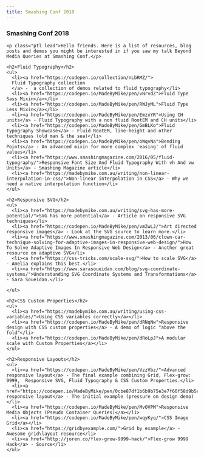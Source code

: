 ```yaml
---
title: Smashing Conf 2018
---
```

<article>
  <section class="container">
    <h1 class="display-title">Smashing Conf 2018</h1>

    <p class="ptl lead">Hello friends. Here is a list of resources, blog posts and demos you might be interested in if you saw my talk Beyond Media Queries at Smashing Conf.</p>

    <h2>Fluid Typography</h2>
    <ul>
      <li><a href="https://codepen.io/collection/nLbRMZ/">
      Fluid Typography collection
      </a> -  a collection of demos related to fluid typography</li>
      <li><a href="https://codepen.io/MadeByMike/pen/vNrvdZ">Fluid Type Sass Mixin</a></li>
      <li><a href="https://codepen.io/MadeByMike/pen/RWJyML">Fluid Type Less Mixin</a></li>
      <li><a href="https://codepen.io/MadeByMike/pen/EmzxYR">Using CH units</a> - Fluid Typography with a non fluid RootEM and CH units</li>
      <li><a href="https://codepen.io/MadeByMike/pen/GmBLKo">Fluid Typography Showcase</a> - Fluid RootEM, line-height and other techniques (old man & the sea)</li>
      <li><a href="https://codepen.io/MadeByMike/pen/oWqvNa">Bending Points</a> - An advanced mixin for more complex 'easing' of fluid values</li>
      <li><a href="https://www.smashingmagazine.com/2016/05/fluid-typography/">Responsive Font Size And Fluid Typography With vh And vw Units</a> - Smashing Magazine article</li>
      <li><a href="https://madebymike.com.au/writing/non-linear-interpolation-in-css/">Non-linear interpolation in CSS</a> - Why we need a native interpolation function</li>
    </ul>

    <h2>Responsive SVG</h2>
    <ul>
      <li><a href="https://madebymike.com.au/writing/svg-has-more-potential/">SVG has more potential</a> - Article on responsive SVG techniques</li>
      <li><a href="https://codepen.io/MadeByMike/pen/vmZwLJ/">Art directed responsive images</a> - Look at the SVG source to learn more.</li>
      <li><a href="https://www.smashingmagazine.com/2013/06/clown-car-technique-solving-for-adaptive-images-in-responsive-web-design/">How To Solve Adaptive Images In Responsive Web Design</a> - Another great resource on adaptive SVG</li>
      <li><a href="https://css-tricks.com/scale-svg/">How to scale SVG</a> - Amelia explains this best.</li>
      <li><a href="https://www.sarasoueidan.com/blog/svg-coordinate-systems/">Understanding SVG Coordinate Systems and Transformations</a> - Sara Soueidan.</li>
      
    </ul>

    <h2>CSS Custom Properties</h2>
    <ul>
      <li><a href="https://madebymike.com.au/writing/using-css-variables/">Using CSS variables correctly</a></li>
      <li><a href="https://codepen.io/MadeByMike/pen/dRNqNw">Responsive design with CSS custom properties</a> - A demo of logic "above the fold"</li>
      <li><a href="https://codepen.io/MadeByMike/pen/dRoLpJ">A modular scale with Custom Properties</a></li>
    </ul>

    <h2>Responsive Layouts</h2>
    <ul>
      <li><a href="https://codepen.io/MadeByMike/pen/VzzVbz/">Advanced responsive layout</a> - The final example combining Grid, Flex-grow: 9999,  Responsive SVG, Fluid Typography & CSS Custom Properties.</li>
      <li><a href="https://codepen.io/MadeByMike/pen/0cbe87df1b6b9b75e3e7f60f58d9b5e1">Simple responsive layout</a> - The initial example (pressure on design demo)</li>
      <li><a href="https://codepen.io/MadeByMike/pen/MvOVPM">Responsive Media Objects (Pseudo Container Queries)</a></li>
      <li><a href="https://codepen.io/MadeByMike/pen/wqyKyq/">CSS Image Grid</a></li>
      <li><a href="https://gridbyexample.com/">Grid by example</a> - Awesome grid\layout resource</li>
      <li><a href="http://joren.co/flex-grow-9999-hack/">Flex-grow 9999 Hack</a> - Source</li>
    </ul>
  </section>
</article>

